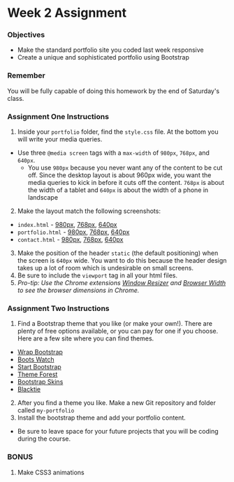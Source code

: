# Week 2 Assignment

### Objectives
* Make the standard portfolio site you coded last week responsive
* Create a unique and sophisticated portfolio using Bootstrap

### Remember

You will be fully capable of doing this homework by the end of Saturday's class.

### Assignment One Instructions
1. Inside your `portfolio` folder, find the `style.css` file. At the bottom you will write your media queries.
  + Use three `@media screen` tags with a `max-width` of `980px`, `768px`, and `640px`.
    + You use `980px` because you never want any of the content to be cut off. Since the desktop layout is about 960px wide, you want the media queries to kick in before it cuts off the content.
    `768px` is about the width of a tablet and `640px` is about the width of a phone in landscape
2. Make the layout match the following screenshots:
  + `index.html` - [980px](homework_assets/980-index.jpg), [768px](homework_assets/768-index.jpg), [640px](homework_assets/640-index.jpg)
  + `portfolio.html` - [980px](homework_assets/980-portfolio.jpg), [768px](homework_assets/768-portfolio.jpg), [640px](homework_assets/640-portfolio.jpg)
  + `contact.html` - [980px](homework_assets/980-contact.jpg), [768px](homework_assets/768-contact.jpg), [640px](homework_assets/640-contact.jpg)
3. Make the position of the header `static` (the default positioning) when the screen is `640px` wide. You want to do this because the header design takes up a lot of room which is undesirable on small screens.
4. Be sure to include the `viewport` tag in all your html files.
5. *Pro-tip: Use the Chrome extensions [Window Resizer](https://chrome.google.com/webstore/detail/window-resizer/kkelicaakdanhinjdeammmilcgefonfh) and [Browser Width](https://chrome.google.com/webstore/detail/browser-width/mlnegepkjlccabakompdmbcmdieaideh) to see the browser dimensions in Chrome.*

### Assignment Two Instructions
1. Find a Bootstrap theme that you like (or make your own!). There are plenty of free options available, or you can pay for one if you choose. Here are a few site where you can find themes.
  + [Wrap Bootstrap](https://wrapbootstrap.com/themes/portfolios)
  + [Boots Watch](https://bootswatch.com/)
  + [Start Bootstrap](http://startbootstrap.com/template-categories/portfolios/)
  + [Theme Forest](http://themeforest.net/tags/bootstrap)
  + [Bootstrap Skins](https://www.bootstrapskins.com/)
  + [Blacktie](http://blacktie.co/tag/portfolio/)
2. After you find a theme you like. Make a new Git repository  and folder called `my-portfolio`
3. Install the bootstrap theme and add your portfolio content.
  + Be sure to leave space for your future projects that you will be coding during the course.


### BONUS
1. Make CSS3 animations